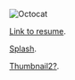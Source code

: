 
![Octocat](https://github.githubassets.com/images/icons/emoji/octocat.png)

[Link to resume](./2024-05-15_resume.md).

[Splash](./assets/images/eae-1.png).

[Thumbnail2?](./assets/images/thumbnail2.png).
